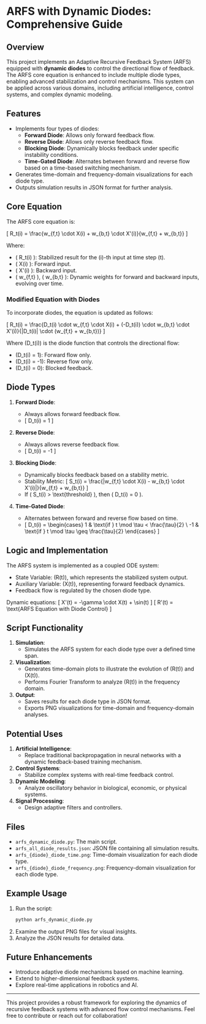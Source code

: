 # ARFS with Dynamic Diodes: Comprehensive Guide

## Overview
This project implements an Adaptive Recursive Feedback System (ARFS) equipped with **dynamic diodes** to control the directional flow of feedback. The ARFS core equation is enhanced to include multiple diode types, enabling advanced stabilization and control mechanisms. This system can be applied across various domains, including artificial intelligence, control systems, and complex dynamic modeling.

## Features
- Implements four types of diodes:
  - **Forward Diode**: Allows only forward feedback flow.
  - **Reverse Diode**: Allows only reverse feedback flow.
  - **Blocking Diode**: Dynamically blocks feedback under specific instability conditions.
  - **Time-Gated Diode**: Alternates between forward and reverse flow based on a time-based switching mechanism.
- Generates time-domain and frequency-domain visualizations for each diode type.
- Outputs simulation results in JSON format for further analysis.

## Core Equation
The ARFS core equation is:

\[
R_t(i) = \frac{w_{f,t} \cdot X(i) + w_{b,t} \cdot X'(i)}{w_{f,t} + w_{b,t}}
\]

Where:
- \( R_t(i) \): Stabilized result for the \(i\)-th input at time step \(t\).
- \( X(i) \): Forward input.
- \( X'(i) \): Backward input.
- \( w_{f,t} \), \( w_{b,t} \): Dynamic weights for forward and backward inputs, evolving over time.

### Modified Equation with Diodes
To incorporate diodes, the equation is updated as follows:

\[
R_t(i) = \frac{D_t(i) \cdot w_{f,t} \cdot X(i) + (-D_t(i)) \cdot w_{b,t} \cdot X'(i)}{|D_t(i)| \cdot (w_{f,t} + w_{b,t})}
\]

Where \(D_t(i)\) is the diode function that controls the directional flow:
- \(D_t(i) = 1\): Forward flow only.
- \(D_t(i) = -1\): Reverse flow only.
- \(D_t(i) = 0\): Blocked feedback.

## Diode Types
1. **Forward Diode**:
   - Always allows forward feedback flow.
   - \[ D_t(i) = 1 \]

2. **Reverse Diode**:
   - Always allows reverse feedback flow.
   - \[ D_t(i) = -1 \]

3. **Blocking Diode**:
   - Dynamically blocks feedback based on a stability metric.
   - Stability Metric:
     \[
     S_t(i) = \frac{|w_{f,t} \cdot X(i) - w_{b,t} \cdot X'(i)|}{w_{f,t} + w_{b,t}}
     \]
   - If \( S_t(i) > \text{threshold} \), then \( D_t(i) = 0 \).

4. **Time-Gated Diode**:
   - Alternates between forward and reverse flow based on time.
   - \[
   D_t(i) = \begin{cases} 
   1 & \text{if } t \mod \tau < \frac{\tau}{2} \\
   -1 & \text{if } t \mod \tau \geq \frac{\tau}{2}
   \end{cases}
   \]

## Logic and Implementation
The ARFS system is implemented as a coupled ODE system:

- State Variable: \(R(t)\), which represents the stabilized system output.
- Auxiliary Variable: \(X(t)\), representing forward feedback dynamics.
- Feedback flow is regulated by the chosen diode type.

Dynamic equations:
\[
X'(t) = -\gamma \cdot X(t) + \sin(t)
\]
\[
R'(t) = \text{ARFS Equation with Diode Control}
\]

## Script Functionality
1. **Simulation**:
   - Simulates the ARFS system for each diode type over a defined time span.
2. **Visualization**:
   - Generates time-domain plots to illustrate the evolution of \(R(t)\) and \(X(t)\).
   - Performs Fourier Transform to analyze \(R(t)\) in the frequency domain.
3. **Output**:
   - Saves results for each diode type in JSON format.
   - Exports PNG visualizations for time-domain and frequency-domain analyses.

## Potential Uses
1. **Artificial Intelligence**:
   - Replace traditional backpropagation in neural networks with a dynamic feedback-based training mechanism.
2. **Control Systems**:
   - Stabilize complex systems with real-time feedback control.
3. **Dynamic Modeling**:
   - Analyze oscillatory behavior in biological, economic, or physical systems.
4. **Signal Processing**:
   - Design adaptive filters and controllers.

## Files
- `arfs_dynamic_diode.py`: The main script.
- `arfs_all_diode_results.json`: JSON file containing all simulation results.
- `arfs_{diode}_diode_time.png`: Time-domain visualization for each diode type.
- `arfs_{diode}_diode_frequency.png`: Frequency-domain visualization for each diode type.

## Example Usage
1. Run the script:
   ```bash
   python arfs_dynamic_diode.py
   ```
2. Examine the output PNG files for visual insights.
3. Analyze the JSON results for detailed data.

## Future Enhancements
- Introduce adaptive diode mechanisms based on machine learning.
- Extend to higher-dimensional feedback systems.
- Explore real-time applications in robotics and AI.

---
This project provides a robust framework for exploring the dynamics of recursive feedback systems with advanced flow control mechanisms. Feel free to contribute or reach out for collaboration!

